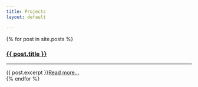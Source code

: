 ```yaml
---
title: Projects
layout: default

---
```


{% for post in site.posts %}
  <div class="post">
  <h3><a href="{{ post.url }}" class="post_title_a">{{ post.title }}</a></h3>
  <hr>
  {{ post.excerpt }}<a href="{{ post.url }}">Read more...</a>
  </div>
{% endfor %}
